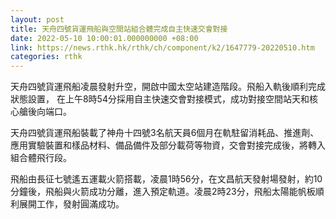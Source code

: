 ```yaml
---
layout: post
title: 天舟四號貨運飛船與空間站組合體完成自主快速交會對接
date: 2022-05-10 10:00:01.000000000 +08:00
link: https://news.rthk.hk/rthk/ch/component/k2/1647779-20220510.htm
categories: rthk
---
```


天舟四號貨運飛船凌晨發射升空，開啟中國太空站建造階段。飛船入軌後順利完成狀態設置， 在上午8時54分採用自主快速交會對接模式，成功對接空間站天和核心艙後向端口。

天舟四號貨運飛船裝載了神舟十四號3名航天員6個月在軌駐留消耗品、推進劑、應用實驗裝置和樣品材料、備品備件及部分載荷等物資，交會對接完成後，將轉入組合體飛行段。

飛船由長征七號遙五運載火箭搭載，凌晨1時56分，在文昌航天發射場發射，約10分鐘後，飛船與火箭成功分離，進入預定軌道。凌晨2時23分，飛船太陽能帆板順利展開工作，發射圓滿成功。
